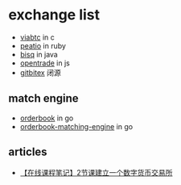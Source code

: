 # exchange list

* [viabtc](https://github.com/viabtc/viabtc_exchange_server) in c
* [peatio](https://github.com/rubykube/peatio) in ruby
* [bisq](https://github.com/bisq-network/bisq) in java
* [opentrade](https://github.com/3s3s/opentrade) in js
* [gitbitex](https://github.com/gitbitex/gitbitex-spot) 闭源

## match engine

* [orderbook](https://github.com/i25959341/orderbook) in go
* [orderbook-matching-engine](https://github.com/ctlabvn/orderbook-matching-engine) in go

## articles

* [【在线课程笔记】2节课建立一个数字货币交易所](https://hiblock.one/blog/%E3%80%90%E5%9C%A8%E7%BA%BF%E8%AF%BE%E7%A8%8B%E7%AC%94%E8%AE%B0%E3%80%912%E8%8A%82%E8%AF%BE%E5%BB%BA%E7%AB%8B%E4%B8%80%E4%B8%AA%E6%95%B0%E5%AD%97%E8%B4%A7%E5%B8%81%E4%BA%A4%E6%98%93%E6%89%80/)
